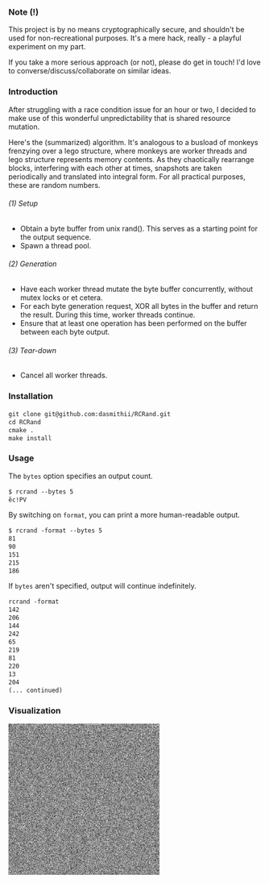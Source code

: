 ### Note (!)
This project is by no means cryptographically secure, and shouldn't be used for non-recreational purposes. It's a mere hack, really - a playful experiment on my part. 

If you take a more serious approach (or not), please do get in touch! I'd love to converse/discuss/collaborate on similar ideas.



### Introduction
After struggling with a race condition issue for an hour or two, I decided to make use of this wonderful unpredictability that is shared resource mutation. 

Here's the (summarized) algorithm. It's analogous to a busload of monkeys frenzying over a lego structure, where monkeys are worker threads and lego structure represents memory contents. As they chaotically rearrange blocks, interfering with each other at times, snapshots are taken periodically and translated into integral form. For all practical purposes, these are random numbers.



###### (1) Setup
+ Obtain a byte buffer from unix rand(). This serves as a starting point for the output sequence.
+ Spawn a thread pool.

###### (2) Generation
+ Have each worker thread mutate the byte buffer concurrently, without mutex locks or et cetera.
+ For each byte generation request, XOR all bytes in the buffer and return the result. During this time, worker threads continue.
+ Ensure that at least one operation has been performed on the buffer between each byte output.

###### (3) Tear-down
+ Cancel all worker threads.



### Installation

```
git clone git@github.com:dasmithii/RCRand.git
cd RCRand
cmake .
make install
```



### Usage

The `bytes` option specifies an output count.
```
$ rcrand --bytes 5
ȅc!PV
```

By switching on `format`, you can print a more human-readable output.
```
$ rcrand -format --bytes 5
81
90
151
215
186
```

If `bytes` aren't specified, output will continue indefinitely.
```
rcrand -format
142
206
144
242
65
219
81
220
13
204
(... continued)
```



### Visualization
<img src="https://raw.githubusercontent.com/dasmithii/RCRand/master/img/bytemap.png" width="300px" height="300px" />

